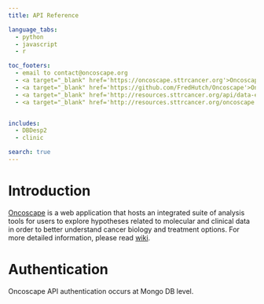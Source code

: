 ```yaml
---
title: API Reference

language_tabs:
  - python
  - javascript
  - r

toc_footers:
  - email to contact@oncoscape.org
  - <a target="_blank" href='https://oncoscape.sttrcancer.org'>Oncoscape</a>
  - <a target="_blank" href='https://github.com/FredHutch/Oncoscape'>Oncoscape Github Site</a>
  - <a target="_blank" href='http://resources.sttrcancer.org/api/data-explorer/'>Oncoscape Data API Explorer</a>
  - <a target="_blank" href='http://resources.sttrcancer.org/oncoscape'>Oncoscape Tool Documentation</a>


includes:
  - DBDesp2
  - clinic

search: true
---
```


# Introduction

[Oncoscape](https://oncoscape.sttrcancer.org/#/) is a web application that hosts an integrated suite of analysis tools for users to explore hypotheses related to molecular and clinical data in order to better understand cancer biology and treatment options. For more detailed information, please read [wiki](https://github.com/FredHutch/Oncoscape).

# Authentication

Oncoscape API authentication occurs at Mongo DB level. 


